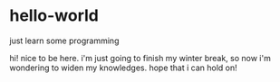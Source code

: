 # hello-world
just learn some programming

hi! nice to be here. i'm just going to finish my winter break, so now i'm wondering to widen my knowledges.
hope that i can hold on!
